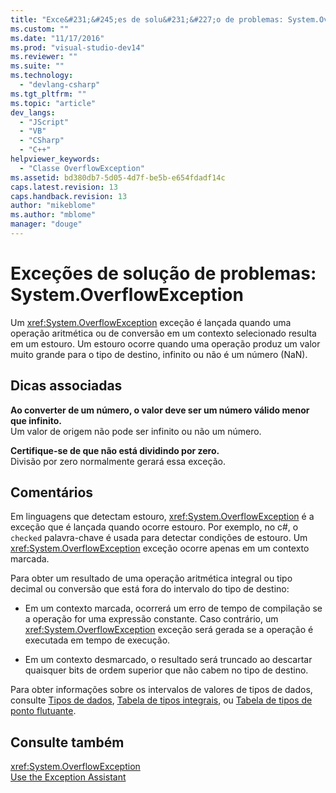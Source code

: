 ```yaml
---
title: "Exce&#231;&#245;es de solu&#231;&#227;o de problemas: System.OverflowException | Microsoft Docs"
ms.custom: ""
ms.date: "11/17/2016"
ms.prod: "visual-studio-dev14"
ms.reviewer: ""
ms.suite: ""
ms.technology: 
  - "devlang-csharp"
ms.tgt_pltfrm: ""
ms.topic: "article"
dev_langs: 
  - "JScript"
  - "VB"
  - "CSharp"
  - "C++"
helpviewer_keywords: 
  - "Classe OverflowException"
ms.assetid: bd380db7-5d05-4d7f-be5b-e654fdadf14c
caps.latest.revision: 13
caps.handback.revision: 13
author: "mikeblome"
ms.author: "mblome"
manager: "douge"
---
```

# Exce&#231;&#245;es de solu&#231;&#227;o de problemas: System.OverflowException
Um <xref:System.OverflowException> exceção é lançada quando uma operação aritmética ou de conversão em um contexto selecionado resulta em um estouro. Um estouro ocorre quando uma operação produz um valor muito grande para o tipo de destino, infinito ou não é um número \(NaN\).  
  
## Dicas associadas  
 **Ao converter de um número, o valor deve ser um número válido menor que infinito.**  
 Um valor de origem não pode ser infinito ou não um número.  
  
 **Certifique\-se de que não está dividindo por zero.**  
 Divisão por zero normalmente gerará essa exceção.  
  
## Comentários  
 Em linguagens que detectam estouro, <xref:System.OverflowException> é a exceção que é lançada quando ocorre estouro. Por exemplo, no c\#, o `checked` palavra\-chave é usada para detectar condições de estouro. Um <xref:System.OverflowException> exceção ocorre apenas em um contexto marcada.  
  
 Para obter um resultado de uma operação aritmética integral ou tipo decimal ou conversão que está fora do intervalo do tipo de destino:  
  
-   Em um contexto marcada, ocorrerá um erro de tempo de compilação se a operação for uma expressão constante. Caso contrário, um <xref:System.OverflowException> exceção será gerada se a operação é executada em tempo de execução.  
  
-   Em um contexto desmarcado, o resultado será truncado ao descartar quaisquer bits de ordem superior que não cabem no tipo de destino.  
  
 Para obter informações sobre os intervalos de valores de tipos de dados, consulte [Tipos de dados](/dotnet/visual-basic/language-reference/data-types/data-type-summary), [Tabela de tipos integrais](/dotnet/csharp/language-reference/keywords/integral-types-table), ou [Tabela de tipos de ponto flutuante](/dotnet/csharp/language-reference/keywords/floating-point-types-table).  
  
## Consulte também  
 <xref:System.OverflowException>   
 [Use the Exception Assistant](../Topic/How%20to:%20Use%20the%20Exception%20Assistant.md)
